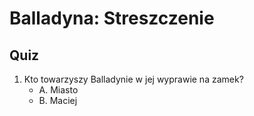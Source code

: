  Balladyna: Streszczenie
=====================

Quiz
---

1. Kto towarzyszy Balladynie w jej wyprawie na zamek?
    - A. Miasto
    - B. Maciej
   